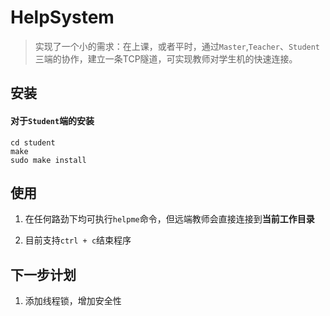 # HelpSystem

> 实现了一个小的需求：在上课，或者平时，通过`Master`,`Teacher`、`Student`三端的协作，建立一条TCP隧道，可实现教师对学生机的快速连接。

## 安装

#### 对于`Student`端的安装

```shell
cd student
make
sudo make install
```

##  使用

1. 在任何路劲下均可执行`helpme`命令，但远端教师会直接连接到**当前工作目录**

2. 目前支持`ctrl + c`结束程序



## 下一步计划

1. 添加线程锁，增加安全性

   